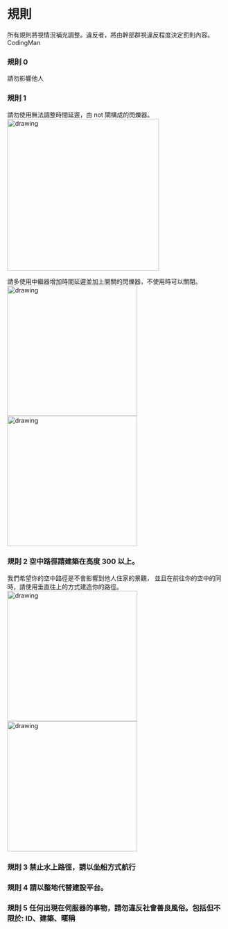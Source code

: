 # 規則

所有規則將視情況補充調整。違反者，將由幹部群視違反程度決定罰則內容。  
CodingMan

### 規則 0
請勿影響他人

### 規則 1
請勿使用無法調整時間延遲，由 not 閘構成的閃爍器。  
<img src="https://raw.githubusercontent.com/rock-mc/rock-mc.github.io/master/images/BuildRule01.gif" alt="drawing" width="350" style="vertical-align:middle"/>  

請多使用中繼器增加時間延遲並加上開關的閃爍器，不使用時可以關閉。  
<img src="https://raw.githubusercontent.com/rock-mc/rock-mc.github.io/master/images/BuildRule02.gif" alt="drawing" width="300" style="vertical-align:middle"/>
<img src="https://raw.githubusercontent.com/rock-mc/rock-mc.github.io/master/images/BuildRule03.gif" alt="drawing" width="300" style="vertical-align:middle"/>  

### 規則 2 空中路徑請建築在高度 300 以上。
我們希望你的空中路徑是不會影響到他人住家的景觀，
並且在前往你的空中的同時，請使用垂直往上的方式建造你的路徑。  
<img src="https://raw.githubusercontent.com/rock-mc/rock-mc.github.io/master/images/BuildRule04.png" alt="drawing" width="300" style="vertical-align:middle"/>
<img src="https://raw.githubusercontent.com/rock-mc/rock-mc.github.io/master/images/BuildRule05.png" alt="drawing" width="300" style="vertical-align:middle"/>  

### 規則 3 禁止水上路徑，請以坐船方式航行
### 規則 4 請以整地代替建設平台。
### 規則 5 任何出現在伺服器的事物，請勿違反社會善良風俗。包括但不限於: ID、建築、暱稱
